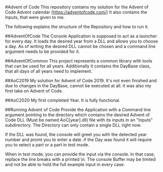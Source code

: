 #Advent of Code
This repository contains my solution for the Advent of Code Advent calendar (https://adventofcode.com/) It also contains the Inputs, that were given to me.

The following explains the structure of the Repository and how to run it.

##AdventOfCode
The Console Application is supposed to act as a launcher for every day.
It loads the desired year from a DLL and allows you to choose a day.
As of writing the desired DLL cannot be chosen and a command line argument needs to be provided for it.

##AdventOfCommon
This project represents a common library with tools that can be used for all years.
Additionally it contains the DayBase class, that all days of all years need to implement.

##AoC2019
My solution for Advent of Code 2019. It's not even finished and due to changes in the DayBase, cannot be executed at all.
it was also my first take on Advent of Code.

##AoC2020
My first completed Year. It is fully functional.

##Running Advent of Code
Provide the Application with a Command line argument pointing to the directory which contains the desired Advent of Code DLL (Must be named AoC[year].dll) file with its inputs in an "Inputs" subdirectory.
The Directory can only contain a single DLL right now.

If the DLL was found, the console will greet you with the detected year number and promt you to enter a date. if the Day was found it will require you to select a part or a part in test mode.

When in test mode, you can provide the input via the console. In that case, replace the line breaks with a printed \n.
The console Buffer may be limited and not be able to hold the full example input in every case.